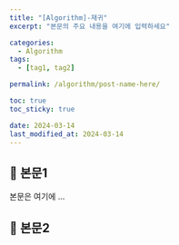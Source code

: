 ```yaml
---
title: "[Algorithm]-재귀"
excerpt: "본문의 주요 내용을 여기에 입력하세요"

categories:
  - Algorithm
tags:
  - [tag1, tag2]

permalink: /algorithm/post-name-here/

toc: true
toc_sticky: true

date: 2024-03-14
last_modified_at: 2024-03-14
---
```


## 🦥 본문1

본문은 여기에 ...  

## 🦥 본문2
